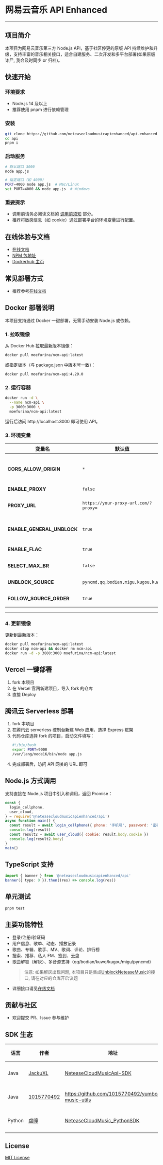 # 网易云音乐 API Enhanced

---

## 项目简介

本项目为网易云音乐第三方 Node.js API，基于社区停更的原版 API 持续维护和升级，支持丰富的音乐相关接口，适合自建服务、二次开发和多平台部署(如果原版诈尸, 我会及时同步 or 归档)。

## 快速开始

### 环境要求

- Node.js 14 及以上
- 推荐使用 pnpm 进行依赖管理

### 安装

```bash
git clone https://github.com/neteasecloudmusicapienhanced/api-enhanced.git
cd api
pnpm i
```

### 启动服务

```bash
# 默认端口 3000
node app.js

# 指定端口（如 4000）
PORT=4000 node app.js  # Mac/Linux
set PORT=4000 && node app.js  # Windows
```

### 重要提示

- 调用前请务必阅读文档的 [调用前须知](https://neteasecloudmusicapienhanced.js.org/#/?id=%e8%b0%83%e7%94%a8%e5%89%8d%e9%a1%bb%e7%9f%a5) 部分。
- 推荐将敏感信息（如 cookie）通过部署平台的环境变量进行配置。

## 在线体验与文档

- [在线文档](https://neteasecloudmusicapienhanced.js.org/)
- [NPM 包地址](https://www.npmjs.com/package/@neteasecloudmusicapienhanced/api)
- [Dockerhub 主页](https://hub.docker.com/r/moefurina/ncm-api)

## 常见部署方式

- 推荐参考[在线文档](https://neteasecloudmusicapienhanced.js.org/)

## Docker 部署说明

本项目支持通过 Docker 一键部署，无需手动安装 Node.js 或依赖。

### 1. 拉取镜像

从 Docker Hub 拉取最新版本镜像：

```bash
docker pull moefurina/ncm-api:latest
```

或指定版本（与 package.json 中版本号一致）：

```bash
docker pull moefurina/ncm-api:4.29.0

```

### 2. 运行容器

```bash
docker run -d \
  --name ncm-api \
  -p 3000:3000 \
  moefurina/ncm-api:latest
```

运行后访问 http://localhost:3000 即可使用 API。

### 3. 环境变量

| 变量名                     | 默认值                               | 说明                                                                           |
| -------------------------- | ------------------------------------ | ------------------------------------------------------------------------------ |
| **CORS_ALLOW_ORIGIN**      | `*`                                  | 允许跨域请求的域名。若需要限制，请指定具体域名（例如 `https://example.com`）。 |
| **ENABLE_PROXY**           | `false`                              | 是否启用反向代理功能。                                                         |
| **PROXY_URL**              | `https://your-proxy-url.com/?proxy=` | 代理服务地址。仅当 `ENABLE_PROXY=true` 时生效。                                |
| **ENABLE_GENERAL_UNBLOCK** | `true`                               | 是否启用全局解灰（推荐开启）。开启后所有歌曲都尝试自动解锁。                   |
| **ENABLE_FLAC**            | `true`                               | 是否启用无损音质（FLAC）。                                                     |
| **SELECT_MAX_BR**          | `false`                              | 启用无损音质时，是否选择最高码率音质。                                         |
| **UNBLOCK_SOURCE**         | `pyncmd,qq,bodian,migu,kugou,kuwo`   | 音源优先级列表（多个音源以逗号分隔）。                                         |
| **FOLLOW_SOURCE_ORDER**    | `true`                               | 是否严格按照音源列表顺序进行匹配。                                             |

---

### 4. 更新镜像

更新到最新版本：

```bash
docker pull moefurina/ncm-api:latest
docker stop ncm-api && docker rm ncm-api
docker run -d -p 3000:3000 moefurina/ncm-api:latest
```

## Vercel 一键部署

1. fork 本项目
2. 在 Vercel 官网新建项目，导入 fork 的仓库
3. 直接 Deploy

## 腾讯云 Serverless 部署

1. fork 本项目
2. 在腾讯云 serverless 控制台新建 Web 应用，选择 Express 框架
3. 代码仓库选择 fork 的项目，启动文件填写：
   ```bash
   #!/bin/bash
   export PORT=9000
   /var/lang/node16/bin/node app.js
   ```
4. 完成部署后，访问 API 网关的 URL 即可

## Node.js 方式调用

支持直接在 Node.js 项目中引入和调用，返回 Promise：

```js
const {
  login_cellphone,
  user_cloud,
} = require('@neteasecloudmusicapienhanced/api')
async function main() {
  const result = await login_cellphone({ phone: '手机号', password: '密码' })
  console.log(result)
  const result2 = await user_cloud({ cookie: result.body.cookie })
  console.log(result2.body)
}
main()
```

## TypeScript 支持

```ts
import { banner } from '@neteasecloudmusicapienhanced/api'
banner({ type: 0 }).then((res) => console.log(res))
```

## 单元测试

```bash
pnpm test
```

## 主要功能特性

- 登录/注册/验证码
- 用户信息、歌单、动态、播放记录
- 歌曲、专辑、歌手、MV、歌词、评论、排行榜
- 搜索、推荐、私人 FM、签到、云盘
- 歌曲解锁（解灰）、多音源支持（qq/bodian/kuwo/kugou/migu/pyncmd）
  > 注意: 如果解灰出现问题, 本项目只是集成[UnblockNeteaseMusic](https://github.com/UnblockNeteaseMusic/server)的接口, 请在对应的仓库开启议题
- 详细接口请见[在线文档](https://neteasecloudmusicapienhanced.js.org/)

## 贡献与社区

- 欢迎提交 PR、Issue 参与维护

## SDK 生态

| 语言   | 作者                                        | 地址                                                                                     | 类型   |
| ------ | ------------------------------------------- | ---------------------------------------------------------------------------------------- | ------ |
| Java   | [JackuXL](https://github.com/JackuXL)       | [NeteaseCloudMusicApi-SDK](https://github.com/JackuXL/NeteaseCloudMusicApi-SDK)          | 第三方 |
| Java   | [1015770492](https://github.com/1015770492) | https://github.com/1015770492/yumbo-music-utils                                          | 第三方 |
| Python | [盧瞳](https://github.com/2061360308)       | [NeteaseCloudMusic_PythonSDK](https://github.com/2061360308/NeteaseCloudMusic_PythonSDK) | 第三方 |

## License

[MIT License](https://github.com/MoeFurina/NeteaseCloudMusicApiEnhanced/blob/main/LICENSE)
